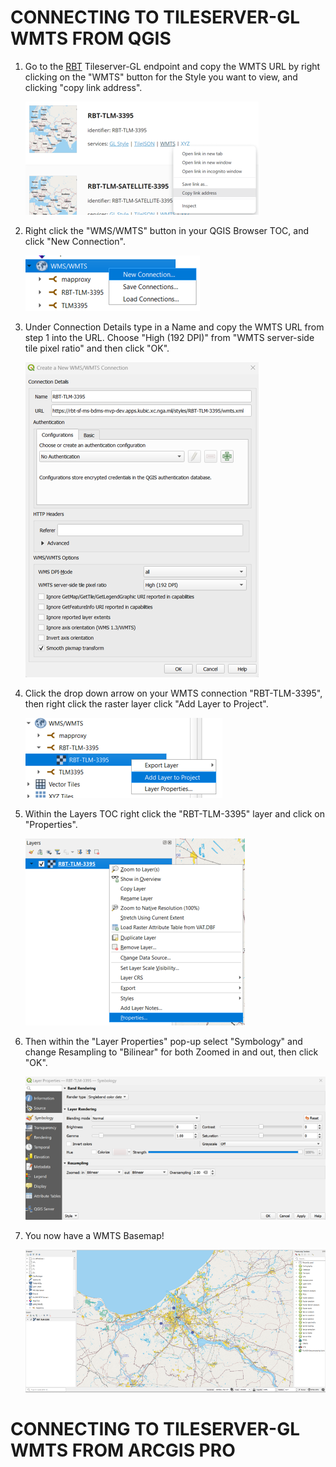 # CONNECTING TO TILESERVER-GL WMTS FROM QGIS

1. Go to the [RBT](https://rbt-sf-ms-bdms-mvp-dev.apps.kubic.xc.nga.mil/) Tileserver-GL endpoint and copy the WMTS URL by right clicking on the "WMTS" button for the Style you want to view, and clicking "copy link address".

    ![WMTS URL](../images/wmts_url.png)

2. Right click the "WMS/WMTS" button in your QGIS Browser TOC, and click "New Connection".

   ![WMTS CONNECTION](../images/wmts_connection.png)

3. Under Connection Details type in a Name and copy the WMTS URL from step 1 into the URL. Choose "High (192 DPI)" from "WMTS server-side tile pixel ratio" and then click "OK".

   ![CONNECTION DETAILS](../images/connection_details.png)

4. Click the drop down arrow on your WMTS connection "RBT-TLM-3395", then right click the raster layer click "Add Layer to Project".

   ![CONNECTION DETAILS](../images/add_layer.png)

5. Within the Layers TOC right click the "RBT-TLM-3395" layer and click on "Properties".

   ![CONNECTION DETAILS](../images/properties.png)

6. Then within the "Layer Properties" pop-up select "Symbology" and change Resampling to "Bilinear" for both Zoomed in and out, then click "OK".

   ![CONNECTION DETAILS](../images/layer_properties.png)

7. You now have a WMTS Basemap!

    ![CONNECTION DETAILS](../images/basemap.png)

# CONNECTING TO TILESERVER-GL WMTS FROM ARCGIS PRO
